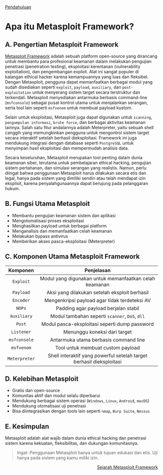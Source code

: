 <p align="left">
  <a href="https://github.com/fixploit03/Belajar-Metasploit-Framework/blob/main/resource/Pendahuluan.md">Pendahuluan</a>
</p>

# Apa itu Metasploit Framework?

## A. Pengertian Metasploit Framework

[Metasploit Framework](https://www.metasploit.com/) adalah sebuah platform open-source yang dirancang untuk membantu para profesional keamanan dalam melakukan pengujian penetrasi (penetration testing), eksploitasi kerentanan (vulnerability exploitation), dan pengembangan exploit. Alat ini sangat populer di kalangan ethical hacker karena kemampuannya yang luas dan fleksibel. Dengan Metasploit, pengguna dapat memanfaatkan berbagai modul yang sudah disediakan seperti `exploit`, `payload`, `auxiliary`, dan `post-exploitation` untuk menyerang sistem target secara terstruktur dan terkendali. Metasploit menyediakan antarmuka berbasis command-line (`msfconsole`) sebagai pusat kontrol utama untuk menjalankan serangan, serta tool lain seperti `msfvenom` untuk membuat payload kustom.

Selain untuk eksploitasi, Metasploit juga dapat digunakan untuk `scanning`, `pengumpulan informasi`, `brute force`, dan berbagai aktivitas keamanan lainnya. Salah satu fitur andalannya adalah Meterpreter, yaitu sebuah shell canggih yang memungkinkan pengguna untuk mengontrol sistem target secara interaktif setelah berhasil dieksploitasi. Framework ini juga mendukung integrasi dengan database seperti `PostgreSQL` untuk menyimpan hasil eksploitasi dan mempermudah analisis data.

Secara keseluruhan, Metasploit merupakan tool penting dalam dunia keamanan siber, terutama untuk pembelajaran ethical hacking, pengujian sistem pertahanan, dan simulasi serangan yang realistis. Namun, perlu diingat bahwa penggunaan Metasploit harus dilakukan secara etis dan legal, hanya pada sistem yang dimiliki sendiri atau telah mendapat izin eksplisit, karena penyalahgunaannya dapat berujung pada pelanggaran hukum.

## B. Fungsi Utama Metasploit
- Membantu pengujian keamanan sistem dan aplikasi
- Mengotomatisasi proses eksploitasi
- Menghasilkan payload untuk berbagai platform
- Menganalisis dan memanfaatkan celah keamanan
- Melakukan bypass antivirus
- Memberikan akses pasca-eksploitasi (Meterpreter)

## C. Komponen Utama Metasploit Framework

| Komponen | Penjelasan |
|:--:|:--:|
| `Exploit` | Modul yang digunakan untuk memanfaatkan celah keamanan |
| `Payload` | Aksi yang dilakukan setelah eksploit berhasil |
| `Encoder` | Mengenkripsi payload agar tidak terdeteksi AV |
| `NOPs` | Padding agar payload berjalan stabil |
| `Auxiliary` | Modul tambahan seperti `scanner`, `DoS`, `dll` |
| `Post` | Modul pasca-eksploitasi seperti dump password |
| `Listener` | Menunggu koneksi dari target | 
| `msfconsole` | Antarmuka utama berbasis command line |
| `msfvenom` | Tool untuk membuat custom payload |
| `Meterpreter` | Shell interaktif yang powerful setelah target berhasil dieksploitasi |

## D. Kelebihan Metasploit
- Gratis dan open-source
- Komunitas aktif dan modul selalu diperbarui
- Mendukung berbagai sistem operasi (`Windows`, `Linux`, `Android`, `macOS`)
- Mendukung otomatisasi uji penetrasi
- Bisa diintegrasikan dengan tools lain seperti `nmap`, `Burp Suite`, `Nessus`

## E. Kesimpulan

Metasploit adalah alat wajib dalam dunia ethical hacking dan penetrasi sistem karena kekuatan, fleksibilitas, dan dukungan komunitasnya.

> Ingat: Penggunaan Metasploit hanya untuk tujuan edukasi dan etis. Uji hanya pada sistem yang kamu miliki izin.

<p align="right">
  <a href="https://github.com/fixploit03/Belajar-Metasploit-Framework/blob/main/resource/Sejarah%20Metasploit%20Framework.md">Sejarah Metasploit Framework</a>
</p>

